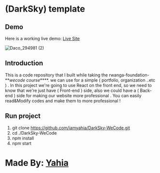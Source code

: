 # (DarkSky) template
## Demo
Here is a working live demo: [Live Site ](https://darksky-wecode.netlify.app/)


![Daco_294981 (2)](https://user-images.githubusercontent.com/90482598/157772600-eeda8c46-6765-4bc8-84b3-85b7869fc580.png)


## Introduction
This is a code repository that I built while taking the rwanga-foundation-**_wecode course_****.  we can use for a simple ( portfolio, organization ..etc ) .
In this project we're going to use React on the front end, so we need to know that we're just have ( Front-end ) side, also we could have a ( Back-end ) side for making our website more professional . 
You can easily read&Modify codes and make them to more professional !




## Run project
1) git clone https://github.com/iamyahia/DarkSky-WeCode.git
2) cd ./DarkSky-WeCode
3) npm install
4) npm start 


# Made By: [Yahia](https://www.instagram.com/yahiahbaiz)
